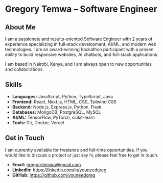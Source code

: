 # Gregory Temwa – Software Engineer

## About Me

I am a passionate and results-oriented Software Engineer with 2 years of experience specializing in full-stack development, AI/ML, and modern web technologies. I am an award-winning hackathon participant with a proven ability to build responsive websites, AI chatbots, and full-stack applications.

I am based in Nairobi, Kenya, and I am always open to new opportunities and collaborations.

## Skills

*   **Languages:** JavaScript, Python, TypeScript, Java
*   **Frontend:** React, Next.js, HTML, CSS, Tailwind CSS
*   **Backend:** Node.js, Express.js, Python, Flask
*   **Databases:** MongoDB, PostgreSQL, MySQL
*   **AI/ML:** TensorFlow, PyTorch, scikit-learn
*   **Tools:** Git, Docker, Vercel

## Get in Touch

I am currently available for freelance and full-time opportunities. If you would like to discuss a project or just say hi, please feel free to get in touch.

*   **Email:** gregorytemwa@gmail.com
*   **LinkedIn:** https://linkedin.com/in/youneedgreg
*   **GitHub:** https://github.com/youneedgreg
